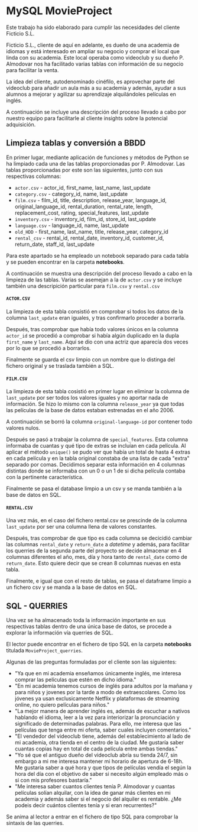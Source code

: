 # MySQL MovieProject

Este trabajo ha sido elaborado para cumplir las necesidades del cliente Ficticio S.L.

Ficticio S.L., cliente de aquí en adelante, es dueño de una academia de idiomas y está interesado en ampliar su negocio y comprar el local que linda con su academia. Este local operaba como videoclub y su dueño P. Almodovar nos ha facilitado varias tablas con información de su negocio para facilitar la venta. 

La idea del cliente, autodenominado cinéfilo, es aprovechar parte del videoclub para añadir un aula más a su academia y además, ayudar a sus alumnos a mejorar y agilizar su aprendizaje alquilándoles películas en inglés.

A continuación se incluye una descripción del proceso llevado a cabo por nuestro equipo para facilitarle al cliente insights sobre la potencial adquisición.

## Limpieza tablas y conversión a BBDD

En primer lugar, mediante aplicación de funciones y métodos de Python se ha limpiado cada una de las tablas proporcionadas por P. Almodovar. Las tablas proporcionadas por este son las siguientes, junto con sus respectivas columnas:

* ``actor.csv`` - actor_id, first_name, last_name, last_update
* ``category.csv`` - category_id, name, last_update
* ``film.csv`` - film_id, title, description, release_year,	language_id, original_language_id, rental_duration,	rental_rate, length, replacement_cost, rating, special_features, last_update
* ``inventory.csv`` - inventory_id,	film_id, store_id, last_update
* ``language.csv`` - language_id, name, last_update
* ``old_HDD`` - first_name, last_name, title, release_year, category_id
* ``rental_csv`` - rental_id, rental_date, inventory_id, customer_id, return_date, staff_id, last_update

Para este apartado se ha empleado un notebook separado para cada tabla y se pueden encontrar en la carpeta **notebooks**.

A continuación se muestra una descripción del proceso llevado a cabo en la limpieza de las tablas. Varias se asemejan a la de `actor.csv` y se incluye también una descripición particular para `film.csv` y `rental.csv`

#### `ACTOR.CSV`
La limpieza de esta tabla consistió en comprobar si todos los datos de la columna ``last_update`` eran iguales, y tras confirmarlo proceder a borrarla.

Después, tras comprobar que había todo valores únicos en la columna ``actor_id`` se procedió a comprobar si había algún duplicado en la dupla `first_name` y `last_name`. Aquí se dio con una actriz que aparecía dos veces por lo que se procedió a borrarlos.

Finalmente se guarda el csv limpio con un nombre que lo distinga del fichero original y se traslada también a SQL.

#### `FILM.CSV`
La limpieza de esta tabla cosistió en primer lugar en eliminar la columna de ``last_update`` por ser todos los valores iguales y no aportar nada de información. Se hizo lo mismo con la columna `release_year` ya que todas las películas de la base de datos estaban estrenadas en el año 2006.

A continuación se borró la columna `original-language-id` por contener todo valores nulos.

Después se pasó a trabajar la columna de `special_features`. Esta columna informaba de cuantas y qué tipo de extras se incluían en cada película. Al aplicar el método `unique()` se pudo ver que había un total de hasta 4 extras en cada película y en la tabla original constaba de una lista de cada "extra" separado por comas. Decidimos separar esta información en 4 columnas distintas donde se informaba con un 0 o un 1 de si dicha película contaba con la pertinente característica. 

Finalmente se pasa el database limpio a un csv y se manda también a la base de datos en SQL.

#### `RENTAL.CSV`
Una vez más, en el caso del fichero rental.csv se prescinde de la columna `last_update` por ser una columna llena de valores constantes.

Después, tras comprobar de que tipo es cada columna se decicidió cambiar las columnas `rental_date` y `return_date` a *datetime* y además, para facilitar los querries de la segunda parte del proyecto se decide almacenar en 4 columnas diferentes el año, mes, día y hora tanto de `rental_date` como de `return_date`. Esto quiere decir que se crean 8 columnas nuevas en esta tabla. 

Finalmente, e igual que con el resto de tablas, se pasa el dataframe limpio a un fichero csv y se manda a la base de datos en SQL.

## SQL - QUERRIES
Una vez se ha almacenado toda la información importante en sus respectivas tablas dentro de una única base de datos, se procede a explorar la información vía querries de SQL.

El lector puede encontrar en el fichero de tipo SQL en la carpeta **notebooks** titulada `MovieProject_querries`.

Algunas de las preguntas formuladas por el cliente son las siguientes:

* "Ya que en mi academia enseñamos únicamente inglés, me interesa comprar las películas que estén en dicho idioma."
* "En mi academia tenemos cursos de inglés para adultos por la mañana y para niños y jovenes por la tarde a modo de extraescolares. Como los jóvenes ya usan exclusicamente Netflix y plataformas de streaming online, no quiero películas para niños."
* "La mejor manera de aprender inglés es, además de escuchar a nativos hablando el idioma, leer a la vez para interiorizar la pronunciación y significado de determinadas palabras. Para ello, me interesa que las películas que tenga entre mi oferta, saber cuales incluyen comentarios."
* "El vendedor del videoclub tiene, además del establecimiento al lado de mi academia, otra tienda en el centro de la ciudad. Me gustaría saber cuantas copias hay en total de cada película entre ambas tiendas."
* "Yo sé que el antiguo dueño del videoclub abría su tienda 24/7, sin embargo a mi me interesa mantener mi horario de apertura de 6-18h. Me gustaria saber a qué hora y que tipos de películas vendía el según la hora del día con el objetivo de saber si necesito algún empleado más o si con mis profesores bastaría."
* "Me interesa saber cuantos clientes tenía P. Almodovar y cuantas películas solían alquilar, con la idea de ganar más clientes en mi academia y además saber si el negocio del alquiler es rentable. ¿Me podeis decir cuántos clientes tenía y si eran recurrentes?"

Se anima al lector a entrar en el fichero de tipo SQL para comprobar la sintaxis de las querries.
